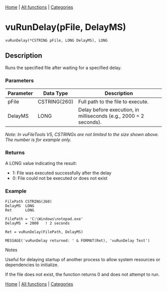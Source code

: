 [Home](../index.md) | [All functions](../all-functions.md) | [Categories](../categories/index.md)

# vuRunDelay(pFile, DelayMS)

```Prototype
vuRunDelay(*CSTRING pFile, LONG DelayMS), LONG
```


## Description
Runs the specified file after waiting for a specified delay.

### Parameters

| Parameter | Data Type    | Description                                                                |
|-----------|--------------|----------------------------------------------------------------------------|
| pFile     | CSTRING(260) | Full path to the file to execute.                                          |
| DelayMS   | LONG         | Delay before execution, in milliseconds (e.g., 2000 = 2 seconds).          |

_Note: In vuFileTools V5, CSTRINGs are not limited to the size shown above. The number is for example only._

### Returns
A LONG value indicating the result:

- 1: File was executed successfully after the delay  
- 0: File could not be executed or does not exist  

### Example

```Clarion
FilePath CSTRING(260)
DelayMS  LONG
Ret      LONG

FilePath = 'C:\Windows\notepad.exe'
DelayMS  = 2000   ! 2 seconds

Ret = vuRunDelay(FilePath, DelayMS)

MESSAGE('vuRunDelay returned: ' & FORMAT(Ret), 'vuRunDelay Test')

```
Notes

Useful for delaying startup of another process to allow system resources or dependencies to initialize.

If the file does not exist, the function returns 0 and does not attempt to run.

[Home](../index.md) | [All functions](../all-functions.md) | [Categories](../categories/index.md)
